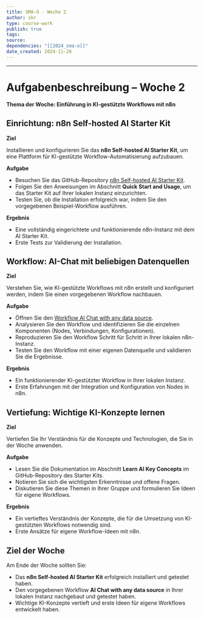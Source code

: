 ```yaml
---
title: SMA-O - Woche 2
author: skr
type: course-work
publish: true
tags: 
source: 
dependencies: "[[2024_sma-o]]"
date_created: 2024-11-28
---
```

---
# **Aufgabenbeschreibung – Woche 2**

**Thema der Woche: Einführung in KI-gestützte Workflows mit n8n**

##  **Einrichtung: n8n Self-hosted AI Starter Kit**

**Ziel**

Installieren und konfigurieren Sie das **n8n Self-hosted AI Starter Kit**, um eine Plattform für KI-gestützte Workflow-Automatisierung aufzubauen.

**Aufgabe**

- Besuchen Sie das GitHub-Repository [n8n Self-hosted AI Starter Kit](https://github.com/n8n-io/self-hosted-ai-starter-kit).
- Folgen Sie den Anweisungen im Abschnitt **Quick Start and Usage**, um das Starter Kit auf Ihrer lokalen Instanz einzurichten.
- Testen Sie, ob die Installation erfolgreich war, indem Sie den vorgegebenen Beispiel-Workflow ausführen.

**Ergebnis**

- Eine vollständig eingerichtete und funktionierende n8n-Instanz mit dem AI Starter Kit.
- Erste Tests zur Validierung der Installation.

## **Workflow: AI-Chat mit beliebigen Datenquellen**

**Ziel**

Verstehen Sie, wie KI-gestützte Workflows mit n8n erstellt und konfiguriert werden, indem Sie einen vorgegebenen Workflow nachbauen.

**Aufgabe**

- Öffnen Sie den [Workflow AI Chat with any data source](https://n8n.io/workflows/2026-ai-chat-with-any-data-source-using-the-n8n-workflow-tool).
- Analysieren Sie den Workflow und identifizieren Sie die einzelnen Komponenten (Nodes, Verbindungen, Konfigurationen).
- Reproduzieren Sie den Workflow Schritt für Schritt in Ihrer lokalen n8n-Instanz.
- Testen Sie den Workflow mit einer eigenen Datenquelle und validieren Sie die Ergebnisse.

**Ergebnis**

- Ein funktionierender KI-gestützter Workflow in Ihrer lokalen Instanz.
- Erste Erfahrungen mit der Integration und Konfiguration von Nodes in n8n.

## **Vertiefung: Wichtige KI-Konzepte lernen**

**Ziel**

Vertiefen Sie Ihr Verständnis für die Konzepte und Technologien, die Sie in der Woche anwenden.

**Aufgabe**

- Lesen Sie die Dokumentation im Abschnitt **Learn AI Key Concepts** im GitHub-Repository des Starter Kits.
- Notieren Sie sich die wichtigsten Erkenntnisse und offene Fragen.
- Diskutieren Sie diese Themen in Ihrer Gruppe und formulieren Sie Ideen für eigene Workflows.

**Ergebnis**

- Ein vertieftes Verständnis der Konzepte, die für die Umsetzung von KI-gestützten Workflows notwendig sind.
- Erste Ansätze für eigene Workflow-Ideen mit n8n.

## **Ziel der Woche**

  Am Ende der Woche sollten Sie:

- Das **n8n Self-hosted AI Starter Kit** erfolgreich installiert und getestet haben.
- Den vorgegebenen Workflow **AI Chat with any data source** in Ihrer lokalen Instanz nachgebaut und getestet haben.
- Wichtige KI-Konzepte vertieft und erste Ideen für eigene Workflows entwickelt haben.